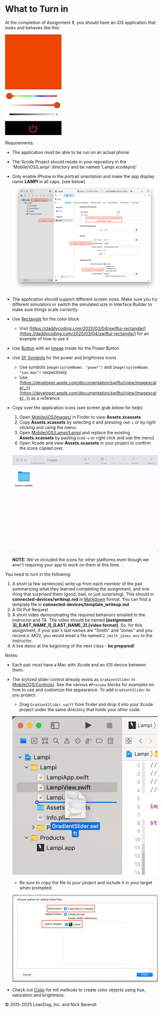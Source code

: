# What to Turn in

At the completion of Assignment 8, you should have an iOS application that looks and behaves like this:

![](Images/ios_assignment.gif)

Requirements:

* The application must be able to be run on an actual phone.
* The Xcode Project should reside in your repository in the 'Mobile/iOS/Lampi' directory and be named 'Lampi.xcodeproj'
* Only enable iPhone in the portrait orientation and make the app display name **LAMPI** in all caps. (see below)
  ![](Images/disable_orientations.png)  
* The application should support different screen sizes. Make sure you try different simulators or switch the simulated size in Interface Builder to make sure things scale correctly.
* Use [Rectangle](https://developer.apple.com/documentation/swiftui/rectangle) for the color block
	* Visit [https://daddycoding.com/2020/03/04/swiftui-rectangle/](https://daddycoding.com/2020/03/04/swiftui-rectangle/) for an example of how to use it
* Use [Button](https://developer.apple.com/documentation/swiftui/button) with an [Image](https://developer.apple.com/documentation/swiftui/image) inside for the Power Button
* Use [SF Symbols](https://developer.apple.com/design/human-interface-guidelines/sf-symbols/overview/) for the power and brightness icons
	* Use symbols `Image(systemName: "power")` and `Image(systemName: "sun.max")` respectively
	* Use [https://developer.apple.com/documentation/swiftui/view/imagescale(_:)](https://developer.apple.com/documentation/swiftui/view/imagescale(_:)) as a reference
* Copy over the application icons (see screen grab below for help):
	1. Open [Mobile/iOS/Images/](../../Mobile/iOS/Images/) in Finder to view **Assets.xcassets**
	2. Copy **Assets.xcassets** by selecting it and pressing `cmd-c` or by right clicking and using the menu.
	3. Open [Mobile/iOS/Lampi/Lampi](../../Mobile/iOS/Lampi/Lampi) and replace the existing **Assets.xcassets** by pasting (`cmd-v` or right click and use the menu)
	4. Open Xcode and view **Assets.xcassets** in your project to confirm the icons copied over.

	![](Images/copy_icon_assets.gif)

	**NOTE:** We've included the icons for other platforms even though we aren't requiring your app to work on them at this time. 


You need to turn in the following:

1. A short (a few sentences) write up from each member of the pair summarizing what they learned completing the assignment, and one thing that surprised them (good, bad, or just surprising).  This should in **connected-devices/writeup.md** in [Markdown](https://daringfireball.net/projects/markdown/) format.  You can find a template file in **connected-devices/template\_writeup.md**
2. A Git Pull Request
3. A short video demonstrating the required behaviors emailed to the instructor and TA.  The video should be named **[assignment 3]_[LAST_NAME_1]\_[LAST_NAME_2].[video format]**.  So, for this assignment, if your pair's last names are "Smith" and "Jones" and you record a .MOV, you would email a file named ```2_smith_jones.mov``` to the instructor.
4. A live demo at the beginning of the next class - **be prepared!**

Notes:

* Each pair must have a Mac with Xcode and an iOS device between them.
* The stylized slider control already exists as `GradientSlider` in [Mobile/iOS/Controls/](../../Mobile/iOS/Controls/). See the various `#Preview` blocks for examples on how to use and customize the appearance. To add `GradientSlider` to you project:
	* Drag `GradientSlider.swift` from finder and drop it into your Xcode project under the same directory that holds your other code:

	![](Images/add_gradientslider.png)
	
	* Be sure to copy the file to your project and include it in your target when prompted:

	![](Images/copy_gradientslider.png)
	
* Check out [Color](https://developer.apple.com/documentation/swiftui/color) for init methods to create color objects using hue, saturation and brightness.

&copy; 2015-2025 LeanDog, Inc. and Nick Barendt

